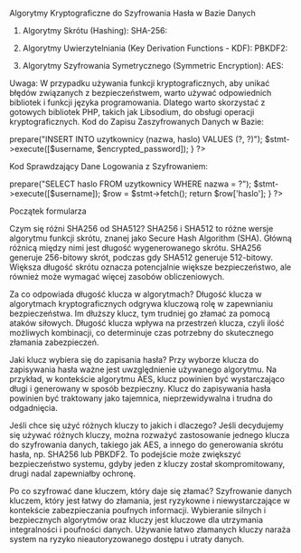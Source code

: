 ﻿Algorytmy Kryptograficzne do Szyfrowania Hasła w Bazie Danych

1. Algorytmy Skrótu (Hashing):
SHA-256:
<?php
function hash_password($password) {
    $hashed_password = hash('sha256', $password);
    return $hashed_password;
}
?>
2. Algorytmy Uwierzytelniania (Key Derivation Functions - KDF):
PBKDF2:
<?php
function hash_password_pbkdf2($password, $salt) {
    $key = hash_pbkdf2("sha256", $password, $salt, 100000, 32);
    return $key;
}
?>
3. Algorytmy Szyfrowania Symetrycznego (Symmetric Encryption):
AES:
<?php
function encrypt_password_aes($password, $key) {
    $cipher = "aes-256-cbc";
    $ivlen = openssl_cipher_iv_length($cipher);
    $iv = openssl_random_pseudo_bytes($ivlen);
    $encrypted_password = openssl_encrypt($password, $cipher, $key, 0, $iv);
    return $encrypted_password;
}
?>


Uwaga:
W przypadku używania funkcji kryptograficznych, aby unikać błędów związanych z bezpieczeństwem, warto używać odpowiednich bibliotek i funkcji języka programowania. Dlatego warto skorzystać z gotowych bibliotek PHP, 
takich jak Libsodium, do obsługi operacji kryptograficznych.
Kod do Zapisu Zaszyfrowanych Danych w Bazie:
<?php
// Przykładowy kod zapisu zaszyfrowanego hasła do bazy danych
function save_encrypted_password_to_db($username, $encrypted_password) {
    // Kod zapisu do bazy danych (pominięte dla czytelności)
    // Przy użyciu PDO do obsługi bazy danych, np. MySQL
    $pdo = new PDO("mysql:host=localhost;dbname=twoja_baza", "nazwa_uzytkownika", "haslo");
    $stmt = $pdo->prepare("INSERT INTO uzytkownicy (nazwa, haslo) VALUES (?, ?)");
    $stmt->execute([$username, $encrypted_password]);
}
?>


Kod Sprawdzający Dane Logowania z Szyfrowaniem:
<?php
// Przykładowy kod sprawdzający dane logowania z zaszyfrowanym hasłem
function check_login_credentials($username, $provided_password) {
    // Pobranie zapisanego zaszyfrowanego hasła z bazy danych
    $saved_encrypted_password = get_encrypted_password_from_db($username);

    // Porównanie zaszyfrowanych haseł
    if ($saved_encrypted_password == hash_password($provided_password)) {
        echo "Login successful!";
    } else {
        echo "Login failed.";
    }
}

// Funkcja do pobrania zaszyfrowanego hasła z bazy danych
function get_encrypted_password_from_db($username) {
    // Kod pobierania hasła z bazy danych (pominięte dla czytelności)
    // Przy użyciu PDO do obsługi bazy danych, np. MySQL
    $pdo = new PDO("mysql:host=localhost;dbname=twoja_baza", "nazwa_uzytkownika", "haslo");
    $stmt = $pdo->prepare("SELECT haslo FROM uzytkownicy WHERE nazwa = ?");
    $stmt->execute([$username]);
    $row = $stmt->fetch();
    return $row['haslo'];
}
?>

Początek formularza



Czym się różni SHA256 od SHA512?
SHA256 i SHA512 to różne wersje algorytmu funkcji skrótu, znanej jako Secure Hash Algorithm (SHA). Główną różnicą między nimi jest długość wygenerowanego skrótu. SHA256 generuje 256-bitowy skrót, podczas gdy SHA512 generuje 512-bitowy. Większa długość skrótu oznacza potencjalnie większe bezpieczeństwo, ale również może wymagać więcej zasobów obliczeniowych.

Za co odpowiada długość klucza w algorytmach?
Długość klucza w algorytmach kryptograficznych odgrywa kluczową rolę w zapewnianiu bezpieczeństwa. Im dłuższy klucz, tym trudniej go złamać za pomocą ataków siłowych. Długość klucza wpływa na przestrzeń klucza, czyli ilość możliwych kombinacji, co determinuje czas potrzebny do skutecznego złamania zabezpieczeń.

Jaki klucz wybiera się do zapisania hasła?
Przy wyborze klucza do zapisywania hasła ważne jest uwzględnienie używanego algorytmu. Na przykład, w kontekście algorytmu AES, klucz powinien być wystarczająco długi i generowany w sposób bezpieczny. Klucz do zapisywania hasła powinien być traktowany jako tajemnica, nieprzewidywalna i trudna do odgadnięcia.

Jeśli chce się użyć różnych kluczy to jakich i dlaczego?
Jeśli decydujemy się używać różnych kluczy, można rozważyć zastosowanie jednego klucza do szyfrowania danych, takiego jak AES, a innego do generowania skrótu hasła, np. SHA256 lub PBKDF2. To podejście może zwiększyć bezpieczeństwo systemu, gdyby jeden z kluczy został skompromitowany, drugi nadal zapewniałby ochronę.

Po co szyfrować dane kluczem, który daje się złamać?
Szyfrowanie danych kluczem, który jest łatwy do złamania, jest ryzykowne i niewystarczające w kontekście zabezpieczania poufnych informacji. Wybieranie silnych i bezpiecznych algorytmów oraz kluczy jest kluczowe dla utrzymania integralności i poufności danych. Używanie łatwo złamanych kluczy naraża system na ryzyko nieautoryzowanego dostępu i utraty danych.
